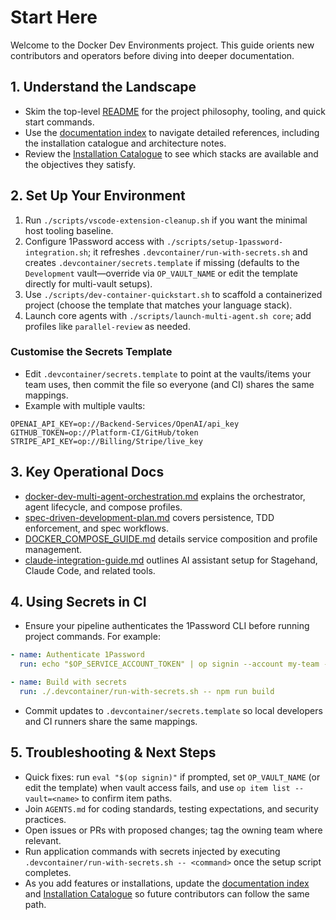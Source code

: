 # Start Here

Welcome to the Docker Dev Environments project. This guide orients new contributors and operators before diving into deeper documentation.

## 1. Understand the Landscape

- Skim the top-level [README](../README.md) for the project philosophy, tooling, and quick start commands.
- Use the [documentation index](README.md) to navigate detailed references, including the installation catalogue and architecture notes.
- Review the [Installation Catalogue](installation-catalogue.md) to see which stacks are available and the objectives they satisfy.

## 2. Set Up Your Environment

1. Run `./scripts/vscode-extension-cleanup.sh` if you want the minimal host tooling baseline.
2. Configure 1Password access with `./scripts/setup-1password-integration.sh`; it refreshes `.devcontainer/run-with-secrets.sh` and creates `.devcontainer/secrets.template` if missing (defaults to the `Development` vault—override via `OP_VAULT_NAME` or edit the template directly for multi-vault setups).
3. Use `./scripts/dev-container-quickstart.sh` to scaffold a containerized project (choose the template that matches your language stack).
4. Launch core agents with `./scripts/launch-multi-agent.sh core`; add profiles like `parallel-review` as needed.

### Customise the Secrets Template

- Edit `.devcontainer/secrets.template` to point at the vaults/items your team uses, then commit the file so everyone (and CI) shares the same mappings.
- Example with multiple vaults:

```
OPENAI_API_KEY=op://Backend-Services/OpenAI/api_key
GITHUB_TOKEN=op://Platform-CI/GitHub/token
STRIPE_API_KEY=op://Billing/Stripe/live_key
```

## 3. Key Operational Docs

- [docker-dev-multi-agent-orchestration.md](docker-dev-multi-agent-orchestration.md) explains the orchestrator, agent lifecycle, and compose profiles.
- [spec-driven-development-plan.md](spec-driven-development-plan.md) covers persistence, TDD enforcement, and spec workflows.
- [DOCKER_COMPOSE_GUIDE.md](DOCKER_COMPOSE_GUIDE.md) details service composition and profile management.
- [claude-integration-guide.md](claude-integration-guide.md) outlines AI assistant setup for Stagehand, Claude Code, and related tools.

## 4. Using Secrets in CI

- Ensure your pipeline authenticates the 1Password CLI before running project commands. For example:

```yaml
- name: Authenticate 1Password
  run: echo "$OP_SERVICE_ACCOUNT_TOKEN" | op signin --account my-team --raw

- name: Build with secrets
  run: ./.devcontainer/run-with-secrets.sh -- npm run build
```

- Commit updates to `.devcontainer/secrets.template` so local developers and CI runners share the same mappings.

## 5. Troubleshooting & Next Steps

- Quick fixes: run `eval "$(op signin)"` if prompted, set `OP_VAULT_NAME` (or edit the template) when vault access fails, and use `op item list --vault=<name>` to confirm item paths.
- Join `AGENTS.md` for coding standards, testing expectations, and security practices.
- Open issues or PRs with proposed changes; tag the owning team where relevant.
- Run application commands with secrets injected by executing `.devcontainer/run-with-secrets.sh -- <command>` once the setup script completes.
- As you add features or installations, update the [documentation index](README.md) and [Installation Catalogue](installation-catalogue.md) so future contributors can follow the same path.
